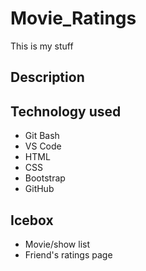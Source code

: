 # Movie_Ratings
This is my stuff
## Description
## Technology used 
* Git Bash
* VS Code
* HTML
* CSS
* Bootstrap
* GitHub
## Icebox
* Movie/show list
* Friend's ratings page
